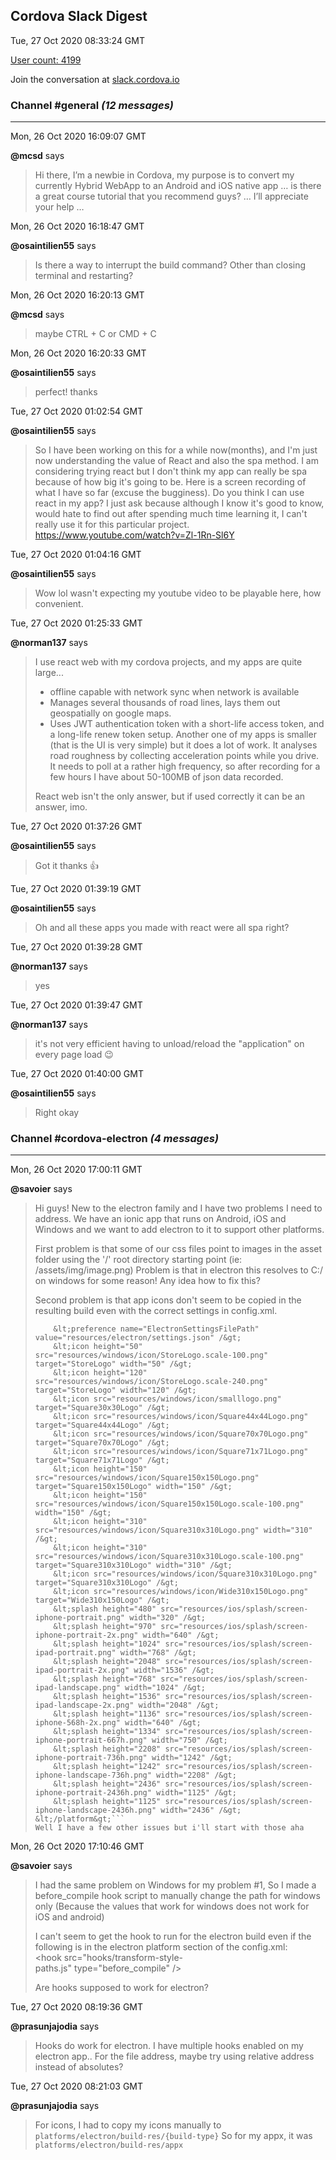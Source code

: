 ## Cordova Slack Digest
Tue, 27 Oct 2020 08:33:24 GMT

[User count: 4199](https://cordova.slack.com/)


Join the conversation at [slack.cordova.io](http://slack.cordova.io/)

### __Channel #general__ _(12 messages)_
---

Mon, 26 Oct 2020 16:09:07 GMT

__@mcsd__ says 
> Hi there, I’m a newbie in Cordova, my purpose is to convert my currently Hybrid WebApp to an Android and iOS native app … is there a great course tutorial that you recommend guys? … I’ll appreciate your help …
> 

Mon, 26 Oct 2020 16:18:47 GMT

__@osaintilien55__ says 
> Is there a way to interrupt the build command? Other than closing terminal and restarting?
> 

Mon, 26 Oct 2020 16:20:13 GMT

__@mcsd__ says 
> maybe CTRL + C or CMD + C
> 

Mon, 26 Oct 2020 16:20:33 GMT

__@osaintilien55__ says 
> perfect! thanks
> 

Tue, 27 Oct 2020 01:02:54 GMT

__@osaintilien55__ says 
> So I have been working on this for a while now(months), and I'm just now  understanding the value of React and also the spa method. I am considering trying react  but I don't think my app can really be spa because of how big it's going to be. Here is a screen recording of what I have so far (excuse the bugginess). Do you think I can use react in my app? I just ask because although I know it's good to know, would hate to find out after spending much time learning it, I can't really use it for this particular project.  <https://www.youtube.com/watch?v=Zl-1Rn-Sl6Y>
> 

Tue, 27 Oct 2020 01:04:16 GMT

__@osaintilien55__ says 
> Wow lol wasn't expecting my youtube video to be playable here, how convenient.
> 

Tue, 27 Oct 2020 01:25:33 GMT

__@norman137__ says 
> I use react web with my cordova projects, and my apps are quite large...
> 
> - offline capable with network sync when network is available
> - Manages several thousands of road lines, lays them out geospatially on google maps.
> - Uses JWT authentication token with a short-life access token, and a long-life renew token setup.
> Another one of my apps is smaller (that is the UI is very simple) but it does a lot of work. It analyses road roughness by collecting acceleration points while you drive. It needs to poll at a rather high frequency, so after recording for a few hours I have about 50-100MB of json data recorded.
> 
> React web isn't the only answer, but if used correctly it can be an answer, imo.
> 

Tue, 27 Oct 2020 01:37:26 GMT

__@osaintilien55__ says 
> Got it thanks 👍
> 

Tue, 27 Oct 2020 01:39:19 GMT

__@osaintilien55__ says 
> Oh and all these apps you made with react were all spa right?
> 

Tue, 27 Oct 2020 01:39:28 GMT

__@norman137__ says 
> yes
> 

Tue, 27 Oct 2020 01:39:47 GMT

__@norman137__ says 
> it's not very efficient having to unload/reload the "application" on every page load 😉
> 

Tue, 27 Oct 2020 01:40:00 GMT

__@osaintilien55__ says 
> Right okay
> 

### __Channel #cordova-electron__ _(4 messages)_
---

Mon, 26 Oct 2020 17:00:11 GMT

__@savoier__ says 
> Hi guys!
> New to the electron family and I have two problems I need to address.
> We have an ionic app that runs on Android, iOS and Windows and we want to add electron to it to support other platforms.
> 
> First problem is that some of our css files point to images in the asset folder using the '/' root directory starting point  (ie: /assets/img/image.png)
> Problem is that in electron this resolves to C:/ on windows for some reason!
> Any idea how to fix this?
> 
> Second problem is that app icons don't seem to be copied in the resulting build even with the correct settings in config.xml.
> ```&lt;platform name="electron"&gt;
>     &lt;preference name="ElectronSettingsFilePath" value="resources/electron/settings.json" /&gt;
>     &lt;icon height="50" src="resources/windows/icon/StoreLogo.scale-100.png" target="StoreLogo" width="50" /&gt;
>     &lt;icon height="120" src="resources/windows/icon/StoreLogo.scale-240.png" target="StoreLogo" width="120" /&gt;
>     &lt;icon src="resources/windows/icon/smalllogo.png" target="Square30x30Logo" /&gt;
>     &lt;icon src="resources/windows/icon/Square44x44Logo.png" target="Square44x44Logo" /&gt;
>     &lt;icon src="resources/windows/icon/Square70x70Logo.png" target="Square70x70Logo" /&gt;
>     &lt;icon src="resources/windows/icon/Square71x71Logo.png" target="Square71x71Logo" /&gt;
>     &lt;icon height="150" src="resources/windows/icon/Square150x150Logo.png" target="Square150x150Logo" width="150" /&gt;
>     &lt;icon height="150" src="resources/windows/icon/Square150x150Logo.scale-100.png" width="150" /&gt;
>     &lt;icon height="310" src="resources/windows/icon/Square310x310Logo.png" width="310" /&gt;
>     &lt;icon height="310" src="resources/windows/icon/Square310x310Logo.scale-100.png" target="Square310x310Logo" width="310" /&gt;
>     &lt;icon src="resources/windows/icon/Square310x310Logo.png" target="Square310x310Logo" /&gt;
>     &lt;icon src="resources/windows/icon/Wide310x150Logo.png" target="Wide310x150Logo" /&gt;
>     &lt;splash height="480" src="resources/ios/splash/screen-iphone-portrait.png" width="320" /&gt;
>     &lt;splash height="970" src="resources/ios/splash/screen-iphone-portrait-2x.png" width="640" /&gt;
>     &lt;splash height="1024" src="resources/ios/splash/screen-ipad-portrait.png" width="768" /&gt;
>     &lt;splash height="2048" src="resources/ios/splash/screen-ipad-portrait-2x.png" width="1536" /&gt;
>     &lt;splash height="768" src="resources/ios/splash/screen-ipad-landscape.png" width="1024" /&gt;
>     &lt;splash height="1536" src="resources/ios/splash/screen-ipad-landscape-2x.png" width="2048" /&gt;
>     &lt;splash height="1136" src="resources/ios/splash/screen-iphone-568h-2x.png" width="640" /&gt;
>     &lt;splash height="1334" src="resources/ios/splash/screen-iphone-portrait-667h.png" width="750" /&gt;
>     &lt;splash height="2208" src="resources/ios/splash/screen-iphone-portrait-736h.png" width="1242" /&gt;
>     &lt;splash height="1242" src="resources/ios/splash/screen-iphone-landscape-736h.png" width="2208" /&gt;
>     &lt;splash height="2436" src="resources/ios/splash/screen-iphone-portrait-2436h.png" width="1125" /&gt;
>     &lt;splash height="1125" src="resources/ios/splash/screen-iphone-landscape-2436h.png" width="2436" /&gt;
> &lt;/platform&gt;```
> Well I have a few other issues but i'll start with those aha
> 

Mon, 26 Oct 2020 17:10:46 GMT

__@savoier__ says 
> I had the same problem on Windows for my problem #1, So I made a before_compile hook script to manually change the path for windows only (Because the values that work for windows does not work for iOS and android)
> 
> I can't seem to get the hook to run for the electron build even if the following is in the electron platform section of the config.xml:
> &lt;hook src="hooks/transform-style-paths.js" type="before_compile" /&gt;
> 
> Are hooks supposed to work for electron?
> 

Tue, 27 Oct 2020 08:19:36 GMT

__@prasunjajodia__ says 
> Hooks do work for electron. I have multiple hooks enabled on my electron app..
> For the file address, maybe try using relative address instead of absolutes?
> 

Tue, 27 Oct 2020 08:21:03 GMT

__@prasunjajodia__ says 
> For icons, I had to copy my icons manually to `platforms/electron/build-res/{build-type}`
> So for my appx, it was `platforms/electron/build-res/appx`
> 
